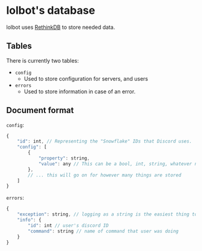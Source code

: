 # lolbot's database

lolbot uses [RethinkDB](https://rethinkdb.com) to store needed data.

## Tables

There is currently two tables:

- `config`
    - Used to store configuration for servers, and users
- `errors`
    - Used to store information in case of an error.

## Document format

`config`:
```js
{
    "id": int, // Representing the "Snowflake" IDs that Discord uses.
    "config": [
        {
            "property": string,
            "value": any // This can be a bool, int, string, whatever needs to be stored here
        },
        // ... this will go on for however many things are stored
    ]
}
```

`errors`:
```js
{
    "exception": string, // logging as a string is the easiest thing to do here
    "info": {
        "id": int // user's discord ID
        "command": string // name of command that user was doing
    }
}
```